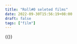 ```yaml
---
title: "Roll#0 seleted films"
date: 2022-09-30T15:56:19+08:00
draft: false
tags: ["film"]
---
```

{{<gallery roll-0-seleted-films>}}



